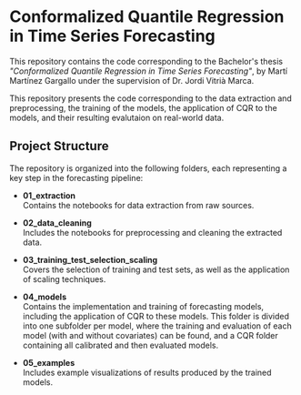 # Conformalized Quantile Regression in Time Series Forecasting

This repository contains the code corresponding to the Bachelor's thesis *"Conformalized Quantile Regression in Time Series Forecasting"*, by Martí Martínez Gargallo under the supervision of Dr. Jordi Vitrià Marca.

This repository presents the code corresponding to the data extraction and preprocessing, the training of the models, the application of CQR to the models, and their resulting evalutaion on real-world data.

## Project Structure

The repository is organized into the following folders, each representing a key step in the forecasting pipeline:

- **01_extraction**  
  Contains the notebooks for data extraction from raw sources.

- **02_data_cleaning**  
  Includes the notebooks for preprocessing and cleaning the extracted data.

- **03_training_test_selection_scaling**  
  Covers the selection of training and test sets, as well as the application of scaling techniques.

- **04_models**  
  Contains the implementation and training of forecasting models, including the application of CQR to these models. This folder is divided into one subfolder per model, where the training and evaluation of each model (with and without covariates) can be found, and a CQR folder containing all calibrated and then evaluated models.


- **05_examples**  
  Includes example visualizations of results produced by the trained models.

